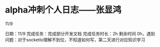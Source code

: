 # alpha冲刺个人日志——张显鸿

11/9 

日期：11/9 完成任务：完成部分开发文档 完成任务时长：2h 剩余时间 0h，遇到问题：对于socketIo理解不到位，不知道如何写，第二天进行对应知识学习
